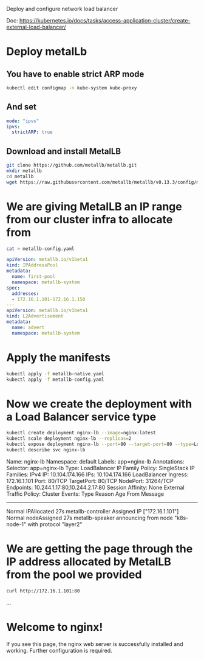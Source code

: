Deploy and configure network load balancer

Doc: https://kubernetes.io/docs/tasks/access-application-cluster/create-external-load-balancer/


# Deploy metalLb
## You have to enable strict ARP mode
```bash
kubectl edit configmap -n kube-system kube-proxy
```
## And set
```yaml
mode: "ipvs"
ipvs:
  strictARP: true
```

## Download and install MetalLB

```bash
git clone https://github.com/metallb/metallb.git
mkdir metallb
cd metallb
wget https://raw.githubusercontent.com/metallb/metallb/v0.13.3/config/manifests/metallb-native.yaml
```

# We are giving MetalLB an IP range from our cluster infra to allocate from
```bash
cat > metallb-config.yaml
```
```yaml
apiVersion: metallb.io/v1beta1
kind: IPAddressPool
metadata:
  name: first-pool
  namespace: metallb-system
spec:
  addresses:
  - 172.16.1.101-172.16.1.150
---
apiVersion: metallb.io/v1beta1
kind: L2Advertisement
metadata:
  name: advert
  namespace: metallb-system
```

# Apply the manifests
```bash
kubectl apply -f metallb-native.yaml
kubectl apply -f metallb-config.yaml
```

# Now we create the deployment with a Load Balancer service type
```bash
kubectl create deployment nginx-lb --image=nginx:latest
kubectl scale deployment nginx-lb --replicas=2
kubectl expose deployment nginx-lb --port=80 --target-port=80 --type=LoadBalancer
kubectl describe svc nginx-lb
```
Name:                     nginx-lb
Namespace:                default
Labels:                   app=nginx-lb
Annotations:              <none>
Selector:                 app=nginx-lb
Type:                     LoadBalancer
IP Family Policy:         SingleStack
IP Families:              IPv4
IP:                       10.104.174.166
IPs:                      10.104.174.166
LoadBalancer Ingress:     172.16.1.101
Port:                     <unset>  80/TCP
TargetPort:               80/TCP
NodePort:                 <unset>  31264/TCP
Endpoints:                10.244.1.17:80,10.244.2.17:80
Session Affinity:         None
External Traffic Policy:  Cluster
Events:
  Type    Reason        Age   From                Message
  ----    ------        ----  ----                -------
  Normal  IPAllocated   27s   metallb-controller  Assigned IP ["172.16.1.101"]
  Normal  nodeAssigned  27s   metallb-speaker     announcing from node "k8s-node-1" with protocol "layer2"

# We are getting the page through the IP address allocated by MetalLB from the pool we provided
```bash
curl http://172.16.1.101:80
```
...
<h1>Welcome to nginx!</h1>
<p>If you see this page, the nginx web server is successfully installed and
working. Further configuration is required.</p>
